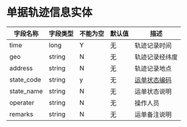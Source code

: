 
# 单据轨迹信息实体

| 字段名称   | 字段类型 | 不能为空 | 默认值 | 描述                                  |
| ---------- | -------- | -------- | ------ | ------------------------------------- |
| time       | long     | Y        | 无     | 轨迹记录时间                          |
| geo        | string   | N        | 无     | 轨迹记录经纬度                        |
| address    | string   | N        | 无     | 轨迹记录地点                          |
| state_code | string   | y        | 无     | [运单状态编码](enums?id=order_status) |
| state_name | string   | N        | 无     | 运单状态说明                          |
| operater   | string   | N        | 无     | 操作人员                              |
| remarks    | string   | N        | 无     | 运单备注说明                          |
